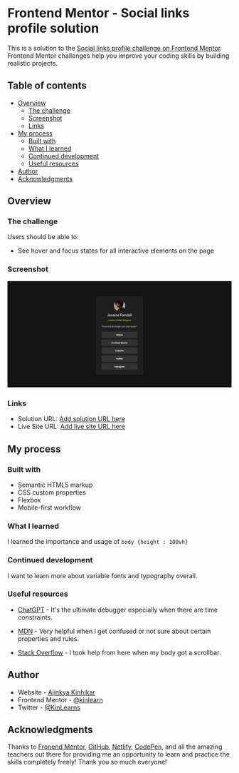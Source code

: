 # Frontend Mentor - Social links profile solution

This is a solution to the [Social links profile challenge on Frontend Mentor](https://www.frontendmentor.io/challenges/social-links-profile-UG32l9m6dQ). Frontend Mentor challenges help you improve your coding skills by building realistic projects. 

## Table of contents

- [Overview](#overview)
  - [The challenge](#the-challenge)
  - [Screenshot](#screenshot)
  - [Links](#links)
- [My process](#my-process)
  - [Built with](#built-with)
  - [What I learned](#what-i-learned)
  - [Continued development](#continued-development)
  - [Useful resources](#useful-resources)
- [Author](#author)
- [Acknowledgments](#acknowledgments)


## Overview

### The challenge

Users should be able to:

- See hover and focus states for all interactive elements on the page

### Screenshot
![Screenshot of solution of the challenge ](image.png)

### Links

- Solution URL: [Add solution URL here](https://your-solution-url.com)
- Live Site URL: [Add live site URL here](https://your-live-site-url.com)

## My process

### Built with

- Semantic HTML5 markup
- CSS custom properties
- Flexbox
- Mobile-first workflow

### What I learned

I learned the importance and usage of `body {height : 100vh}`

### Continued development

I want to learn more about variable fonts and typography overall.

### Useful resources

- [ChatGPT](https://www.chatgpt.com) - It's the ultimate debugger especially when there are time constraints.

- [MDN](https://developer.mozilla.org/en-US/) - Very helpful when I get confused or not sure about certain properties and rules.

- [Stack Overflow](https://stackoverflow.com/) - I took help from here when my body got a scrollbar. 

## Author

- Website - [Ajinkya Kinhikar](https://www.kinhikar.com)
- Frontend Mentor - [@kinlearn](https://www.frontendmentor.io/profile/kinlearn)
- Twitter - [@KinLearns](https://www.x.com/KinLearns)

## Acknowledgments

Thanks to [Fronend Mentor](www.frontendmentor.io), [GitHub](www.github.com), [Netlify](https://www.netlify.com/), [CodePen](www.codepen.io), and all the amazing teachers out there for providing me an opportunity to learn and practice the skills completely freely! Thank you so much everyone! 
